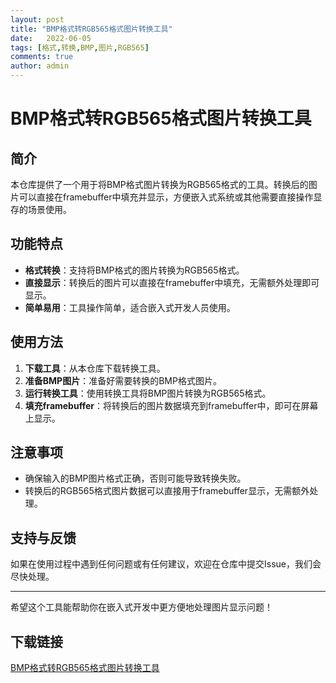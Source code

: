 ```yaml
---
layout: post
title: "BMP格式转RGB565格式图片转换工具"
date:   2022-06-05
tags: [格式,转换,BMP,图片,RGB565]
comments: true
author: admin
---
```

# BMP格式转RGB565格式图片转换工具

## 简介
本仓库提供了一个用于将BMP格式图片转换为RGB565格式的工具。转换后的图片可以直接在framebuffer中填充并显示，方便嵌入式系统或其他需要直接操作显存的场景使用。

## 功能特点
- **格式转换**：支持将BMP格式的图片转换为RGB565格式。
- **直接显示**：转换后的图片可以直接在framebuffer中填充，无需额外处理即可显示。
- **简单易用**：工具操作简单，适合嵌入式开发人员使用。

## 使用方法
1. **下载工具**：从本仓库下载转换工具。
2. **准备BMP图片**：准备好需要转换的BMP格式图片。
3. **运行转换工具**：使用转换工具将BMP图片转换为RGB565格式。
4. **填充framebuffer**：将转换后的图片数据填充到framebuffer中，即可在屏幕上显示。

## 注意事项
- 确保输入的BMP图片格式正确，否则可能导致转换失败。
- 转换后的RGB565格式图片数据可以直接用于framebuffer显示，无需额外处理。

## 支持与反馈
如果在使用过程中遇到任何问题或有任何建议，欢迎在仓库中提交Issue，我们会尽快处理。

---

希望这个工具能帮助你在嵌入式开发中更方便地处理图片显示问题！

## 下载链接

[BMP格式转RGB565格式图片转换工具](https://pan.quark.cn/s/73743048ab6d)